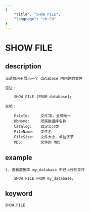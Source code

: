 ```yaml
---
{
    "title": "SHOW FILE",
    "language": "zh-CN"
}
---
```


<!-- 
Licensed to the Apache Software Foundation (ASF) under one
or more contributor license agreements.  See the NOTICE file
distributed with this work for additional information
regarding copyright ownership.  The ASF licenses this file
to you under the Apache License, Version 2.0 (the
"License"); you may not use this file except in compliance
with the License.  You may obtain a copy of the License at

  http://www.apache.org/licenses/LICENSE-2.0

Unless required by applicable law or agreed to in writing,
software distributed under the License is distributed on an
"AS IS" BASIS, WITHOUT WARRANTIES OR CONDITIONS OF ANY
KIND, either express or implied.  See the License for the
specific language governing permissions and limitations
under the License.
-->

# SHOW FILE
## description

    该语句用于展示一个 database 内创建的文件

    语法：

        SHOW FILE [FROM database];

    说明：

        FileId:     文件ID，全局唯一
        DbName:     所属数据库名称
        Catalog:    自定义分类
        FileName:   文件名
        FileSize:   文件大小，单位字节
        MD5:        文件的 MD5
        
## example

    1. 查看数据库 my_database 中已上传的文件

        SHOW FILE FROM my_database;

## keyword
    SHOW,FILE


